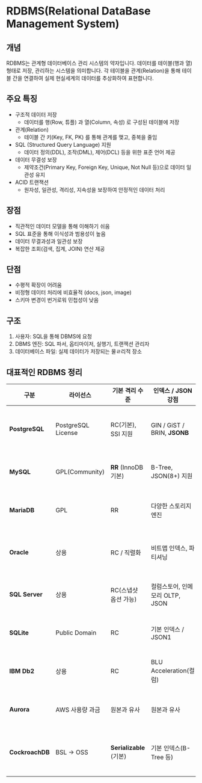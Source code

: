 # RDBMS(Relational DataBase Management System)

## 개념 

RDBMS는 관계형 데이터베이스 관리 시스템의 약자입니다. 데이터를 테이블(행과 열) 형태로 저장, 관리하는 시스템을 의미합니다. 
각 테이블을 관계(Relation)을 통해 테이블 간을 연결하여 실제 현실세계의 데이터를 추상화하여 표현합니다.

## 주요 특징

- 구조적 데이터 저장
  - 데이터를 행(Row, 튜플) 과 열(Column, 속성) 로 구성된 테이블에 저장
- 관계(Relation)
  - 테이블 간 키(Key, FK, PK) 를 통해 관계를 맺고, 중복을 줄임
- SQL (Structured Query Language) 지원
  - 데이터 정의(DDL), 조작(DML), 제어(DCL) 등을 위한 표준 언어 제공
- 데이터 무결성 보장
  - 제약조건(Primary Key, Foreign Key, Unique, Not Null 등)으로 데이터 일관성 유지
- ACID 트랜잭션
  - 원자성, 일관성, 격리성, 지속성을 보장하여 안정적인 데이터 처리

## 장점

- 직관적인 데이터 모델을 통해 이해하기 쉬움
- SQL 표준을 통해 이식성과 범용성이 높음
- 데이터 무결과성과 일관성 보장
- 복잡한 조회(검색, 집계, JOIN) 연산 제공

## 단점

- 수평적 확장이 어려움
- 비정형 데이터 처리에 비효율적 (docs, json, image)
- 스키마 변경이 번거로워 민첩성이 낮음

## 구조

1. 사용자: SQL을 통해 DBMS에 요청
2. DBMS 엔진: SQL 파서, 옵티마이저, 실행기, 트랜잭션 관리자
3. 데이터베이스 파일: 실제 데이터가 저장되는 물ㄹ리적 장소

## 대표적인 RDBMS 정리

| 구분              | 라이선스               | 기본 격리 수준              | 인덱스 / JSON 강점                | 복제 / HA                      | 대표 장점               | 대표 단점                   |
|-----------------|--------------------|-----------------------|------------------------------|------------------------------|---------------------|-------------------------|
| **PostgreSQL**  | PostgreSQL License | RC(기본), SSI 지원        | GIN / GiST / BRIN, **JSONB** | 스트리밍/논리 복제                   | 표준·기능 풍부, 복잡 질의 강함  | Autovacuum 관리 필요        |
| **MySQL**       | GPL(Community)     | **RR** (InnoDB 기본)    | B-Tree, JSON(8+) 지원          | 비동기 / 세미싱크 / 그룹 복제           | 운영 쉬움, 웹 서비스에 최적    | Next-Key Lock, 일부 호환 한계 |
| **MariaDB**     | GPL                | RR                    | 다양한 스토리지 엔진                  | Galera Cluster               | GPL 순수, 엔진 다양성      | MySQL 8과 호환성 차이         |
| **Oracle**      | 상용                 | RC / 직렬화              | 비트맵 인덱스, 파티셔닝                | RAC / Data Guard / Flashback | 엔터프라이즈 성숙, HA/DR 최강 | **비용**, 복잡성, 벤더 종속      |
| **SQL Server**  | 상용                 | RC(스냅샷 옵션 가능)         | 컬럼스토어, 인메모리 OLTP, JSON       | Always On AG / 복제            | 툴·BI 통합 강력, 운영 편의   | 비용, 윈도우 중심성, 종속성        |
| **SQLite**      | Public Domain      | RC                    | 기본 인덱스 / JSON1               | 해당 없음                        | 초경량, 내장 DB, 배포 쉬움   | 동시 쓰기 취약, 서버 기능 없음      |
| **IBM Db2**     | 상용                 | RC                    | BLU Acceleration(컬럼)         | pureScale                    | 대규모 혼합 워크로드 안정성     | 비용, 전문 인력 의존            |
| **Aurora**      | AWS 사용량 과금         | 원본과 유사                | 원본과 유사                       | 다중 AZ, 자동 페일오버               | 운영 부담 ↓, 고가용성 ↑     | 클라우드 락인, 100% 동일 아님     |
| **CockroachDB** | BSL → OSS          | **Serializable** (기본) | 기본 인덱스(B-Tree 등)             | 자동 샤딩 / 자체 HA                | 수평 확장, 분산 트랜잭션 지원   | 지연/성능 편차, PG 일부 비호환     |
